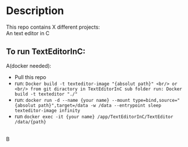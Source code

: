 # Description
This repo contains X different projects:<br/>
An text editor in C

## To run TextEditorInC:
A(docker needed):<br/>
  - Pull this repo
  - run: `Docker build -t texteditor-image "{absolut path}" <br/> or <br/> from git diractory in TextEditorInC sub folder run: Docker build -t texteditor "./"`
  - run: `docker run -d --name {your name} --mount type=bind,source="{absolut path}",target=/data -w /data --entrypoint sleep texteditor-image infinity`
  - run `docker exec -it {your name} /app/TextEditorInC/TextEditor /data/{path}`<br/>
  <br/>
B<br/>
